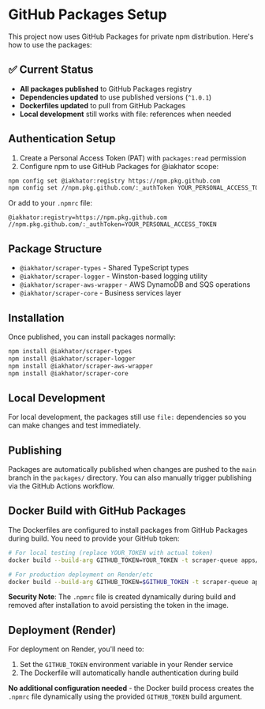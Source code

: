 # GitHub Packages Setup

This project now uses GitHub Packages for private npm distribution. Here's how to use the packages:

## ✅ Current Status
- **All packages published** to GitHub Packages registry
- **Dependencies updated** to use published versions (`^1.0.1`)
- **Dockerfiles updated** to pull from GitHub Packages
- **Local development** still works with file: references when needed

## Authentication Setup

1. Create a Personal Access Token (PAT) with `packages:read` permission
2. Configure npm to use GitHub Packages for @iakhator scope:

```bash
npm config set @iakhator:registry https://npm.pkg.github.com
npm config set //npm.pkg.github.com/:_authToken YOUR_PERSONAL_ACCESS_TOKEN
```

Or add to your `.npmrc` file:
```
@iakhator:registry=https://npm.pkg.github.com
//npm.pkg.github.com/:_authToken=YOUR_PERSONAL_ACCESS_TOKEN
```

## Package Structure

- `@iakhator/scraper-types` - Shared TypeScript types
- `@iakhator/scraper-logger` - Winston-based logging utility  
- `@iakhator/scraper-aws-wrapper` - AWS DynamoDB and SQS operations
- `@iakhator/scraper-core` - Business services layer

## Installation

Once published, you can install packages normally:

```bash
npm install @iakhator/scraper-types
npm install @iakhator/scraper-logger
npm install @iakhator/scraper-aws-wrapper
npm install @iakhator/scraper-core
```

## Local Development

For local development, the packages still use `file:` dependencies so you can make changes and test immediately.

## Publishing

Packages are automatically published when changes are pushed to the `main` branch in the `packages/` directory. You can also manually trigger publishing via the GitHub Actions workflow.

## Docker Build with GitHub Packages

The Dockerfiles are configured to install packages from GitHub Packages during build. You need to provide your GitHub token:

```bash
# For local testing (replace YOUR_TOKEN with actual token)
docker build --build-arg GITHUB_TOKEN=YOUR_TOKEN -t scraper-queue apps/queue

# For production deployment on Render/etc
docker build --build-arg GITHUB_TOKEN=$GITHUB_TOKEN -t scraper-queue apps/queue
```

**Security Note**: The `.npmrc` file is created dynamically during build and removed after installation to avoid persisting the token in the image.

## Deployment (Render)

For deployment on Render, you'll need to:

1. Set the `GITHUB_TOKEN` environment variable in your Render service
2. The Dockerfile will automatically handle authentication during build

**No additional configuration needed** - the Docker build process creates the `.npmrc` file dynamically using the provided `GITHUB_TOKEN` build argument.
